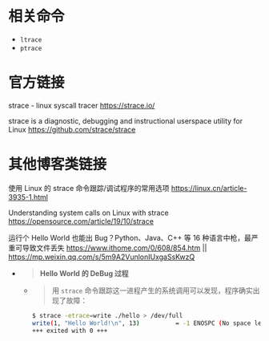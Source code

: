 
# 相关命令

- `ltrace`
- `ptrace`

# 官方链接

strace - linux syscall tracer https://strace.io/

strace is a diagnostic, debugging and instructional userspace utility for Linux https://github.com/strace/strace

# 其他博客类链接

使用 Linux 的 strace 命令跟踪/调试程序的常用选项 https://linux.cn/article-3935-1.html

Understanding system calls on Linux with strace https://opensource.com/article/19/10/strace

运行个 Hello World 也能出 Bug？Python、Java、C++ 等 16 种语言中枪，最严重可导致文件丢失 https://www.ithome.com/0/608/854.htm || https://mp.weixin.qq.com/s/5m9A2VunlonIUxgaSsKwzQ
- > **Hello World 的 DeBug 过程**
  * > 用 `strace` 命令跟踪这一进程产生的系统调用可以发现，程序确实出现了故障：
    ```sh
    $ strace -etrace=write ./hello > /dev/full
    write(1, "Hello World!\n", 13)          = -1 ENOSPC (No space left on device)
    +++ exited with 0 +++
    ```
